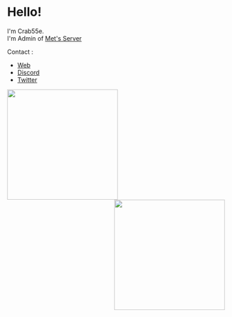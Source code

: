 # Hello!   
I'm Crab55e.   
I'm Admin of [Met's Server](https://discord.mets-server.com/)   

Contact :
- [Web](https://かに.com)
- [Discord](https://discord.com/users/776726560929480707)
- [Twitter](https://twitter.com/Crab55e)

<img align=left src="https://github-readme-stats.vercel.app/api?username=Crab55e&theme=dark" height="256">
<img align=right src="https://github-readme-stats.vercel.app/api/top-langs/?username=Crab55e&theme=dark" height="256">
